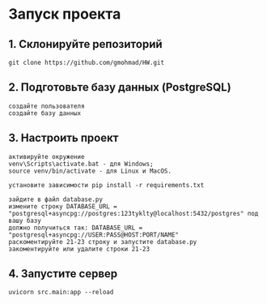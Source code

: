 # Запуск проекта

## 1. Склонируйте репозиторий
```
git clone https://github.com/gmohmad/HW.git
```
## 2. Подготовьте базу данных (PostgreSQL)
```
создайте пользователя
создайте базу данных
```
## 3. Настроить проект
```
активируйте окружение
venv\Scripts\activate.bat - для Windows;
source venv/bin/activate - для Linux и MacOS.

установите зависимости pip install -r requirements.txt

зайдите в файл database.py
измените строку DATABASE_URL = "postgresql+asyncpg://postgres:123tyklty@localhost:5432/postgres" под вашу базу
должно получиться так: DATABASE_URL = "postgresql+asyncpg://USER:PASS@HOST:PORT/NAME"
раскоментируйте 21-23 строку и запустите database.py
закоментируйте или удалите строки 21-23
```
## 4. Запустите сервер
```
uvicorn src.main:app --reload
```
